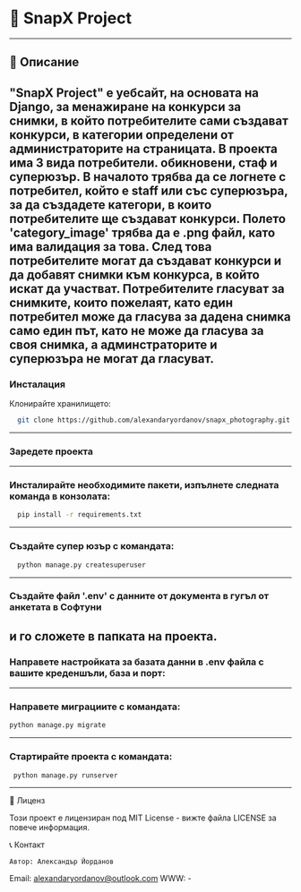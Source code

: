 # 🌟 SnapX Project


---

## 📖 Описание
"**SnapX Project**" е уебсайт, на основата на Django, за менажиране на конкурси за снимки,
в който потребителите сами създават конкурси, в категории определени от администраторите на страницата.
В проекта има 3 вида потребители. обикновени, стаф и суперюзър. В началото трябва да се логнете с потребител,
който е staff или със суперюзъра, за да създадете категори, в които потребителите ще създават конкурси. 
Полето 'category_image' трябва да е .png файл, като има валидация за това.
След това потребителите могат да създават конкурси и да добавят снимки към конкурса, в който искат да участват.
Потребителите гласуват за снимките, които пожелаят, като един потребител може да гласува за дадена снимка
само един път, като не може да гласува за своя снимка, а админстраторите и суперюзъра не могат да гласуват.
---
### Инсталация
Клонирайте хранилището:
```bash
  git clone https://github.com/alexandaryordanov/snapx_photography.git
```
---
### Заредете проекта
---
### Инсталирайте необходимите пакети, изпълнете следната команда в конзолата:
```bash
  pip install -r requirements.txt
```
---
### Създайте супер юзър с командата:
```bash
  python manage.py createsuperuser
```
---
### Създайте файл '.env' с данните от документа в гугъл от анкетата в Софтуни
и го сложете в папката на проекта.
---
### Направете настройката за базата данни в .env файла с вашите креденшъли, база и порт:
---
### Направете миграциите с командата:
```bash
python manage.py migrate
```
---
### Стартирайте проекта с командата:
```bash
 python manage.py runserver
```
---
📝 Лиценз

Този проект е лицензиран под MIT License - вижте файла LICENSE за повече информация.

📞 Контакт

    Автор: Александър Йорданов
  Email: alexandaryordanov@outlook.com
  WWW: -
